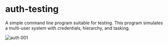 # auth-testing
A simple command line program suitable for testing. This program simulates a multi-user system with credentials, hierarchy, and tasking.

![auth 001](https://github.com/user-attachments/assets/f9b2c18e-1e2d-4e8a-81fb-8603b81bebfd)
